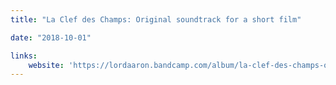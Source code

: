 ```yaml
---
title: "La Clef des Champs: Original soundtrack for a short film"

date: "2018-10-01"

links:
    website: 'https://lordaaron.bandcamp.com/album/la-clef-des-champs-ost'
---
```


